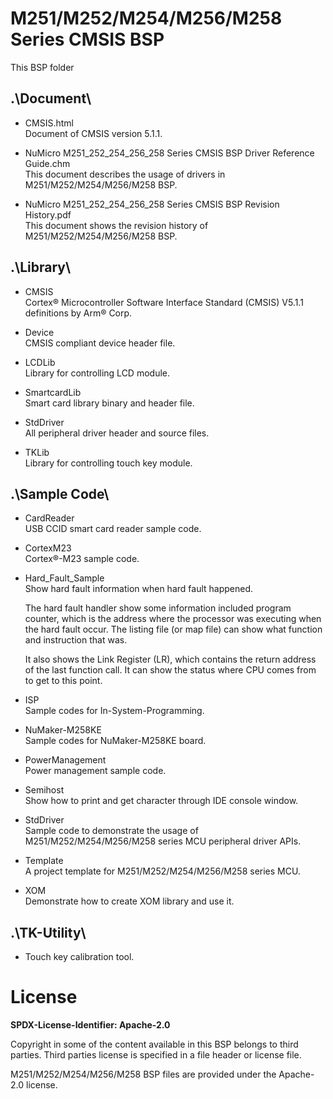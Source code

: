 # M251/M252/M254/M256/M258 Series CMSIS BSP

This BSP folder

## .\Document\


- CMSIS.html<br>
	Document of CMSIS version 5.1.1.

- NuMicro M251_252_254_256_258 Series CMSIS BSP Driver Reference Guide.chm<br>
	This document describes the usage of drivers in M251/M252/M254/M256/M258 BSP.

- NuMicro M251_252_254_256_258 Series CMSIS BSP Revision History.pdf<br>
	This document shows the revision history of M251/M252/M254/M256/M258 BSP.

## .\Library\


- CMSIS<br>
	Cortex® Microcontroller Software Interface Standard (CMSIS) V5.1.1 definitions by Arm® Corp.

- Device<br>
	CMSIS compliant device header file.

- LCDLib<br>
	Library for controlling LCD module.

- SmartcardLib<br>
	Smart card library binary and header file.

- StdDriver<br>
	All peripheral driver header and source files.

- TKLib<br>
	Library for controlling touch key module.

## .\Sample Code\


- CardReader<br>
	USB CCID smart card reader sample code.

- CortexM23<br>
	Cortex®-M23 sample code.

- Hard\_Fault\_Sample<br>
	Show hard fault information when hard fault happened.<p>
	The hard fault handler show some information included program counter, which is the address where the processor was executing when the hard fault occur. The listing file (or map file) can show what function and instruction that was.<p>
	It also shows the Link Register (LR), which contains the return address of the last function call. It can show the status where CPU comes from to get to this point.

- ISP<br>
	Sample codes for In-System-Programming.

- NuMaker-M258KE<br>
	Sample codes for NuMaker-M258KE board.

- PowerManagement<br>
	Power management sample code.

- Semihost<br>
	Show how to print and get character through IDE console window.

- StdDriver<br>
	Sample code to demonstrate the usage of M251/M252/M254/M256/M258 series MCU peripheral driver APIs.

- Template<br>
	A project template for M251/M252/M254/M256/M258 series MCU.

- XOM<br>
	Demonstrate how to create XOM library and use it.


## .\TK-Utility\


- Touch key calibration tool.


# License

**SPDX-License-Identifier: Apache-2.0**

Copyright in some of the content available in this BSP belongs to third parties.
Third parties license is specified in a file header or license file.<p>
M251/M252/M254/M256/M258 BSP files are provided under the Apache-2.0 license.

